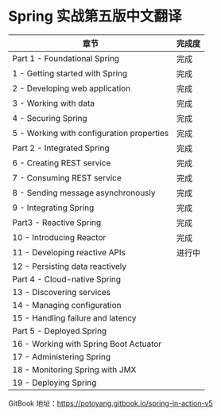 # Spring 实战第五版中文翻译

| 章节                                      | 完成度 |
| ----------------------------------------- | ------ |
| Part 1 - Foundational Spring              | 完成   |
| 1 - Getting started with Spring           | 完成   |
| 2 - Developing web application            | 完成   |
| 3 - Working with data                     | 完成   |
| 4 - Securing Spring                       | 完成   |
| 5 - Working with configuration properties | 完成   |
| Part 2 - Integrated Spring                | 完成   |
| 6 - Creating REST service                 | 完成   |
| 7 - Consuming REST service                | 完成   |
| 8 - Sending message asynchronously        | 完成   |
| 9 - Integrating Spring                    | 完成   |
| Part3 - Reactive Spring                   | 完成   |
| 10 - Introducing Reactor                  | 完成   |
| 11 - Developing reactive APIs             | 进行中 |
| 12 - Persisting data reactively           |        |
| Part 4 - Cloud-native Spring              |        |
| 13 - Discovering services                 |        |
| 14 - Managing configuration               |        |
| 15 - Handling failure and latency         |        |
| Part 5 - Deployed Spring                  |        |
| 16 - Working with Spring Boot Actuator    |        |
| 17 - Administering Spring                 |        |
| 18 - Monitoring Spring with JMX           |        |
| 19 - Deploying Spring                     |        |



GitBook 地址：https://potoyang.gitbook.io/spring-in-action-v5